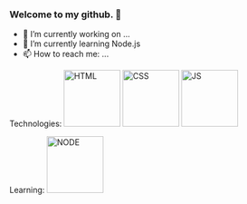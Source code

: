 ### Welcome to my github. 👋
- 🔭 I’m currently working on ...
- 🌱 I’m currently learning Node.js
- 📫 How to reach me: ...

Technologies:
<img src="https://github.com/radzikoska123/radzikoska123/blob/main/icons/html.png" alt="HTML" width="100"/>
<img src="https://github.com/radzikoska123/radzikoska123/blob/main/icons/css-3.png" alt="CSS" width="100"/>
<img src="https://github.com/radzikoska123/radzikoska123/blob/main/icons/js.png" alt="JS" width="100"/>

Learning:
<img src="https://github.com/radzikoska123/radzikoska123/blob/main/icons/node.png" alt="NODE" width="100"/>
<!--
**radzikoska123/radzikoska123** is a ✨ _special_ ✨ repository because its `README.md` (this file) appears on your GitHub profile.

Here are some ideas to get you started:

- 🔭 I’m currently working on ...
- 🌱 I’m currently learning ...
- 👯 I’m looking to collaborate on ...
- 🤔 I’m looking for help with ...
- 💬 Ask me about ...
- 📫 How to reach me: ...
- 😄 Pronouns: ...
- ⚡ Fun fact: ...
-->
